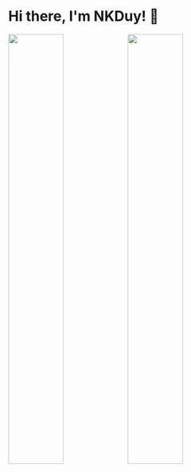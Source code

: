 # Hi there, I'm NKDuy! 👋

<!-- https://github.com/anuraghazra/github-readme-stats -->
<img align="left" width="47%" src="https://github-readme-stats.vercel.app/api/top-langs/?username=khanhduy1407&layout=compact" />

<img align="left" width="47%" src="https://github-readme-stats.vercel.app/api?username=khanhduy1407&show_icons=true&theme=radical" />
